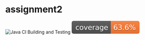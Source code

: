 # assignment2 
![Java CI Building and Testing](https://github.com/alecava41/assignment2/actions/workflows/build.yml/badge.svg)
![Coverage](.github/badges/jacoco.svg)

